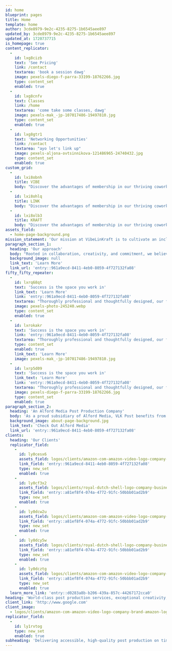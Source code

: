 ```yaml
---
id: home
blueprint: pages
title: Home
template: home
author: 3cde8979-9e2c-4235-8275-1b6545aee897
updated_by: 3cde8979-9e2c-4235-8275-1b6545aee897
updated_at: 1720737715
is_homepage: true
content_replicator:
  -
    id: lxg8cizb
    text: 'See Pricing'
    link: /contact
    textarea: 'book a session dawg'
    image: pexels-diego-f-parra-33199-18762266.jpg
    type: content_set
    enabled: true
  -
    id: lxg8cnfv
    text: Classes
    link: /home
    textarea: 'come take some classes, dawg'
    image: pexels-mak_-jp-107017486-19497810.jpg
    type: content_set
    enabled: true
  -
    id: lxg8gtr1
    text: 'Networking Opportunities'
    link: /contact
    textarea: "ayo let's link up"
    image: pexels-aljona-ovtsinnikova-121486965-24740432.jpg
    type: content_set
    enabled: true
custom_grid:
  -
    id: lxi8obnh
    title: VIBE
    body: "Discover the advantages of membership in our thriving coworking community, where collaboration fuels innovation and opportunities abound. Whether you're seeking a dedicated workspace or a day pass, we offer flexible options tailored to your needs."
  -
    id: lxi8ohlq
    title: LINK
    body: "Discover the advantages of membership in our thriving coworking community, where collaboration fuels innovation and opportunities abound. Whether you're seeking a dedicated workspace or a day pass, we offer flexible options tailored to your needs."
  -
    id: lxi8olb3
    title: KRAFT
    body: "Discover the advantages of membership in our thriving coworking community, where collaboration fuels innovation and opportunities abound. Whether you're seeking a dedicated workspace or a day pass, we offer flexible options tailored to your needs."
assets_field:
  - home-page-background.png
mission_statement: 'Our mission at VibeLinKraft is to cultivate an inclusive environment where filmmakers and creatives can learn, grow, and connect within the challenging landscape of the industry. We offer industry-leading education, engaging community events, and professional resources to support every stage of your creative journey.'
paragraph_section_1:
  heading: 'Our approach'
  body: "Rooted in collaboration, creativity, and commitment, we believe that the best stories are born from strong partnerships and innovative thinking. Our team of experienced editors, designers, and artists work closely with you at every stage of the post-production process to ensure your vision is realized to its fullest potential. We view our clients as creative partners. Our passion for storytelling drives us to push the boundaries of creativity. Whether it's perfecting the color grade, enhancing sound design, or creating stunning visual editing, we strive for excellence in every frame."
  background_image: null
  link_text: 'Learn More'
  link_url: 'entry::961a9ecd-8411-4eb0-8059-4f727132fa08'
fifty_fifty_repeater:
  -
    id: lxrq68qt
    text: 'Success is the space you work in'
    link_text: 'Learn More'
    link: 'entry::961a9ecd-8411-4eb0-8059-4f727132fa08'
    textarea: "Thoroughly professional and thoughtfully designed, our flexible workplaces support teams of all sizes and stages — from startups to Fortune 500s. And thanks to our flexible terms, it's easy to adapt your space as your business evolves."
    image: pexels-photo-245240.webp
    type: content_set
    enabled: true
  -
    id: lxrokakr
    text: 'Success is the space you work in'
    link: 'entry::961a9ecd-8411-4eb0-8059-4f727132fa08'
    textarea: "Thoroughly professional and thoughtfully designed, our flexible workplaces support teams of all sizes and stages — from startups to Fortune 500s. And thanks to our flexible terms, it's easy to adapt your space as your business evolves."
    type: content_set
    enabled: true
    link_text: 'Learn More'
    image: pexels-mak_-jp-107017486-19497810.jpg
  -
    id: lxrp5d09
    text: 'Success is the space you work in'
    link_text: 'Learn More'
    link: 'entry::961a9ecd-8411-4eb0-8059-4f727132fa08'
    textarea: "Thoroughly professional and thoughtfully designed, our flexible workplaces support teams of all sizes and stages — from startups to Fortune 500s. And thanks to our flexible terms, it's easy to adapt your space as your business evolves."
    image: pexels-diego-f-parra-33199-18762266.jpg
    type: content_set
    enabled: true
paragraph_section_2:
  heading: 'An Alford Media Post Production Company'
  body: 'As a proud subsidiary of Alford Media, VLK Post benefits from the support and expertise of a renowned leader in the media industry. Alford Media’s legacy of innovation, quality, and customer service aligns perfectly with our mission to deliver top-tier post-production services.'
  background_image: about-page-background.jpg
  link_text: 'Check Out Alford Media'
  link_url: 'entry::961a9ecd-8411-4eb0-8059-4f727132fa08'
clients:
  heading: 'Our Clients'
  replicator_field:
    -
      id: ly0cesx6
      assets_field: logos/clients/amazon-com-amazon-video-logo-company-brand-amazon-logo-3cab5e05d2d442950141b0b3dcc99980.png
      link_field: 'entry::961a9ecd-8411-4eb0-8059-4f727132fa08'
      type: new_set
      enabled: true
    -
      id: ly0cf3x2
      assets_field: logos/clients/royal-dutch-shell-logo-company-business-shell-27eaa25fab15530307cde3fd63948157.png
      link_field: 'entry::a81ef8f4-074a-4772-91fc-50bbb01ad2b9'
      type: new_set
      enabled: true
    -
      id: ly0dcw2u
      assets_field: logos/clients/amazon-com-amazon-video-logo-company-brand-amazon-logo-3cab5e05d2d442950141b0b3dcc99980.png
      link_field: 'entry::a81ef8f4-074a-4772-91fc-50bbb01ad2b9'
      type: new_set
      enabled: true
    -
      id: ly0dcy5w
      assets_field: logos/clients/royal-dutch-shell-logo-company-business-shell-27eaa25fab15530307cde3fd63948157.png
      link_field: 'entry::a81ef8f4-074a-4772-91fc-50bbb01ad2b9'
      type: new_set
      enabled: true
    -
      id: ly0dcztg
      assets_field: logos/clients/amazon-com-amazon-video-logo-company-brand-amazon-logo-3cab5e05d2d442950141b0b3dcc99980.png
      link_field: 'entry::a81ef8f4-074a-4772-91fc-50bbb01ad2b9'
      type: new_set
      enabled: true
  learn_more_link: 'entry::d0283a8b-b206-439a-857c-44267172cca0'
heading: 'World-class post production services, exceptional creativity, and a commitment to seamless collaboration.'
client_link: 'http://www.google.com'
client_image:
  - logos/clients/amazon-com-amazon-video-logo-company-brand-amazon-logo-3cab5e05d2d442950141b0b3dcc99980.png
replicator_field:
  -
    id: ly1rvtog
    type: new_set
    enabled: true
subheading: 'Delivering accessible, high-quality post production on time, on budget, every time.'
---
```

